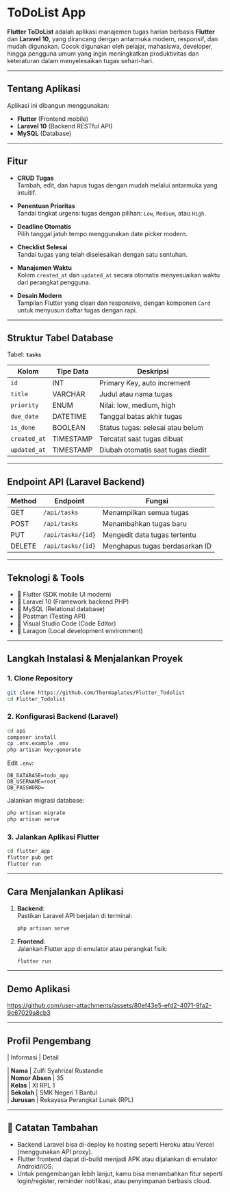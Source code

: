 # ToDoList App

**Flutter ToDoList** adalah aplikasi manajemen tugas harian berbasis **Flutter** dan **Laravel 10**, yang dirancang dengan antarmuka modern, responsif, dan mudah digunakan. Cocok digunakan oleh pelajar, mahasiswa, developer, hingga pengguna umum yang ingin meningkatkan produktivitas dan keteraturan dalam menyelesaikan tugas sehari-hari.

---

## Tentang Aplikasi

Aplikasi ini dibangun menggunakan:
- **Flutter** (Frontend mobile)
- **Laravel 10** (Backend RESTful API)
- **MySQL** (Database)

---

## Fitur

- **CRUD Tugas**  
  Tambah, edit, dan hapus tugas dengan mudah melalui antarmuka yang intuitif.

- **Penentuan Prioritas**  
  Tandai tingkat urgensi tugas dengan pilihan: `Low`, `Medium`, atau `High`.

- **Deadline Otomatis**  
  Pilih tanggal jatuh tempo menggunakan date picker modern.

- **Checklist Selesai**  
  Tandai tugas yang telah diselesaikan dengan satu sentuhan.

- **Manajemen Waktu**  
  Kolom `created_at` dan `updated_at` secara otomatis menyesuaikan waktu dari perangkat pengguna.

- **Desain Modern**  
  Tampilan Flutter yang clean dan responsive, dengan komponen `Card` untuk menyusun daftar tugas dengan rapi.

---

## Struktur Tabel Database

Tabel: **`tasks`**

| Kolom        | Tipe Data | Deskripsi                          |
|--------------|-----------|-------------------------------------|
| `id`         | INT       | Primary Key, auto increment         |
| `title`      | VARCHAR   | Judul atau nama tugas               |
| `priority`   | ENUM      | Nilai: low, medium, high            |
| `due_date`   | DATETIME  | Tanggal batas akhir tugas           |
| `is_done`    | BOOLEAN   | Status tugas: selesai atau belum    |
| `created_at` | TIMESTAMP | Tercatat saat tugas dibuat          |
| `updated_at` | TIMESTAMP | Diubah otomatis saat tugas diedit   |

---

## Endpoint API (Laravel Backend)

| Method | Endpoint             | Fungsi                       |
|--------|----------------------|------------------------------|
| GET    | `/api/tasks`         | Menampilkan semua tugas      |
| POST   | `/api/tasks`         | Menambahkan tugas baru       |
| PUT    | `/api/tasks/{id}`    | Mengedit data tugas tertentu |
| DELETE | `/api/tasks/{id}`    | Menghapus tugas berdasarkan ID |

---

## Teknologi & Tools

- 🔹 Flutter (SDK mobile UI modern)
- 🔹 Laravel 10 (Framework backend PHP)
- 🔹 MySQL (Relational database)
- 🔹 Postman (Testing API)
- 🔹 Visual Studio Code (Code Editor)
- 🔹 Laragon (Local development environment)

---

## Langkah Instalasi & Menjalankan Proyek

### 1. Clone Repository
```bash
git clone https://github.com/Thermaplates/Flutter_Todolist
cd Flutter_Todolist
```

### 2. Konfigurasi Backend (Laravel)
```bash
cd api
composer install
cp .env.example .env
php artisan key:generate
```

Edit `.env`:
```env
DB_DATABASE=todo_app
DB_USERNAME=root
DB_PASSWORD=
```

Jalankan migrasi database:
```bash
php artisan migrate
php artisan serve
```

### 3. Jalankan Aplikasi Flutter
```bash
cd flutter_app
flutter pub get
flutter run
```

---

## Cara Menjalankan Aplikasi

1. **Backend**:  
   Pastikan Laravel API berjalan di terminal:  
   ```bash
   php artisan serve
   ```

2. **Frontend**:  
   Jalankan Flutter app di emulator atau perangkat fisik:  
   ```bash
   flutter run
   ```

---

## Demo Aplikasi




https://github.com/user-attachments/assets/80ef43e5-efd2-4071-9fa2-9c67029a8cb3





---

## Profil Pengembang

| Informasi         | Detail

| **Nama**          | Zulfi Syahrizal Rustandie            
| **Nomor Absen**   | 35                   
| **Kelas**         | XI RPL 1                  
| **Sekolah**       | SMK Negeri 1 Bantul        
| **Jurusan**       | Rekayasa Perangkat Lunak (RPL)

---

## 📌 Catatan Tambahan

- Backend Laravel bisa di-deploy ke hosting seperti Heroku atau Vercel (menggunakan API proxy).
- Flutter frontend dapat di-build menjadi APK atau dijalankan di emulator Android/iOS.
- Untuk pengembangan lebih lanjut, kamu bisa menambahkan fitur seperti login/register, reminder notifikasi, atau penyimpanan berbasis cloud.
